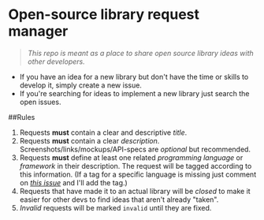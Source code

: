 # Open-source library request manager
> *This repo is meant as a place to share open source library ideas with other developers.*

* If you have an idea for a new library but don't have the time or skills to develop it, simply create a new issue.
* If you're searching for ideas to implement a new library just search the open issues.

##Rules
1. Requests **must** contain a clear and descriptive *title*.
1. Requests **must** contain a clear *description*. Screenshots/links/mockups/API-specs are *optional* but recommended.
2. Requests **must** define at least one related *programming language* or *framework* in their description. The request will be tagged according to this information. (If a tag for a specific language is missing just comment on [*this issue*][1] and I'll add the tag.)
3. Requests that have made it to an actual library will be *closed* to make it easier for other devs to find ideas that aren't already "taken".
4. *Invalid* requests will be marked `invalid` until they are fixed.

[1]: https://github.com/HeinrichReimer/open-source-library-request-manager/issues/1
